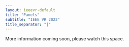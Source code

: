 ```yaml
---
layout: ieeevr-default
title: "Panels"
subtitle: "IEEE VR 2022"
title_separator: "|"
---
```


<div>
    <p>
        More information coming soon, please watch this space.
    </p>
    <!--
    <h1 id="cfp-panels"> Call for Panels </h1>
    
    <p>
        <strong style="color: black">IEEE VR 2021: the 28th IEEE Conference on Virtual Reality and 3D User Interfaces March 27-April 3, 2021, Virtual</strong>
        <br />
        <a href="http://ieeevr.org/2021/">http://ieeevr.org/2021/</a>
    </p>

    <h2 id="important-dates"> Important Dates </h2>
    <ul>
        <li><b>January 12th, 2021:</b> Proposals due</li>
        <li><b>January 19th, 2021:</b> Notification of results</li>
        <li><b>February 1st, 2021:</b> One-page Panel description due</li>
        <li><b>March 27th-28th and April 1st-3rd, 2021:</b> Panels</li>
    </ul>

    <h2 id="Overview">Overview</h2>
    <p>
        IEEE VR 2021 is looking for creative proposals for a variety of engaging panels. We are hoping to host panels covering academic, industrial and consumer interests in VR, AR, MR and 3D User Interfaces. Panels are designed to generate lively discussions incorporating differing points of view around significant, emergent, or controversial topics. Panel sessions should not be structured as a series of individual, stand-alone presentations, but rather should address thought-provoking material that is presented in a lively manner. Panels should not be used to present a commercial product, nor be limited to the views of one individual. The goal should be to involve all panel participants and engage the audience as much as possible. 
    </p>
    <p>
        Interested parties are invited to submit proposals for interactive panel sessions. Panel sessions are 90 minutes long and we encourage proposers to plan for your panelists’ presentations/introductory remarks to take less than 30 minutes of that time. We also suggest that your panel have a moderator who is not one of the panelists and who will introduce the panel, serve as session chair, and ask initial questions before opening up questions to the group. You do not need to have identified a moderator before submitting your proposal, the Panels Co-Chairs can help you find a moderator if your panel is selected. 
    </p>

    <h2 id="submission-guidelines">Submission Guidelines</h2> 
    <div class="notice--info" style="background-color: $theme-yellow ! important; color: $theme-text ! important;">
        <b class="notice--text" style="background-color: $theme-yellow ! important; color: $theme-text ! important;">Important.</b> Submission guidelines have changed this year!
    </div>
    
    <p>
        Panel proposals should be submitted electronically to <a href="mailto:panels2021@ieeevr.org">panels2021@ieeevr.org</a> and should include:
    </p>

    <ul>
        <li>A title for the panel session</li>
        <li>A brief description of the overall issues to be discussed (500 words or less)</li>
        <li>The names, contact information, and short (100 words or less) biographies for the organizer and each panelist. Panelists should come from multiple organizations. Panelists from industry can be offered a complimentary one day registration, other panelists and the moderator should be registered normally.</li>
    </ul>
     
    <p>
        We will publish a one page description of the panel in the proceedings. 
    </p>
    <p>
        The event will be virtual and as a panel it will be live, to enable speakers and the audience to discuss the covered topics.
    </p>

    <h2 id="contact"> Contact Chairs </h2>
    <p>
    For more information and inquiries, please contact the Panels Chairs at <a href="mailto:panels2021@ieeevr.org">panels2021 [at] ieeevr.org</a>:
    </p>
    <ul>   
        <li>Dinesh Manocha ‒ University of Maryland, USA</li>
        <li>Mark Billinghurst ‒ University of Adelaide, Australia</li>
        <li>Dirk Reiners ‒ University of Central Florida, USA</li>
    </ul>-->



</div>
